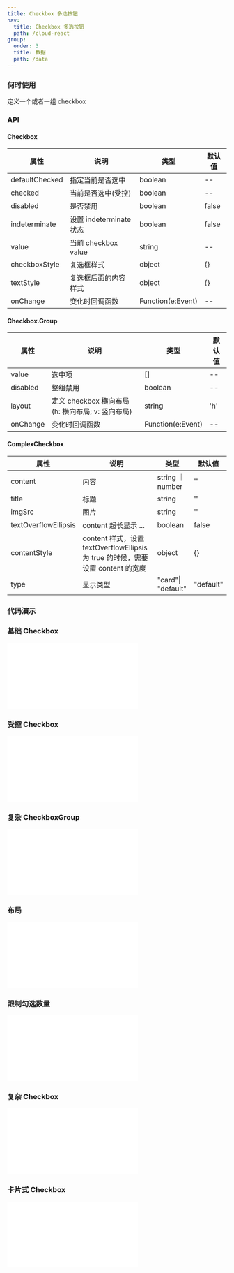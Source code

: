 ```yaml
---
title: Checkbox 多选按钮
nav:
  title: Checkbox 多选按钮
  path: /cloud-react
group:
  order: 3
  title: 数据
  path: /data
---
```


### 何时使用

定义一个或者一组 checkbox

### API

#### Checkbox

| 属性           | 说明                    | 类型              | 默认值 |
| -------------- | ----------------------- | ----------------- | ------ |
| defaultChecked | 指定当前是否选中        | boolean           | --     |
| checked        | 当前是否选中(受控)      | boolean           | --     |
| disabled       | 是否禁用                | boolean           | false  |
| indeterminate  | 设置 indeterminate 状态 | boolean           | false  |
| value          | 当前 checkbox value     | string            | --     |
| checkboxStyle  | 复选框样式               | object            | {}     |
| textStyle      | 复选框后面的内容样式      | object            | {}     |
| onChange       | 变化时回调函数          | Function(e:Event) | --     |

#### Checkbox.Group

| 属性     | 说明                                             | 类型              | 默认值 |
| -------- | ------------------------------------------------ | ----------------- | ------ |
| value    | 选中项                                           | []                | --     |
| disabled | 整组禁用                                         | boolean           | --     |
| layout   | 定义 checkbox 横向布局(h: 横向布局; v: 竖向布局) | string            | 'h'    |
| onChange | 变化时回调函数                                   | Function(e:Event) | --     |

#### ComplexCheckbox

| 属性           | 说明                    | 类型              | 默认值 |
| -------------- | ----------------------- | ----------------- | ------ |
| content | 内容        | string ｜ number           | ''     |
| title | 标题        | string           | ''     |
| imgSrc        | 图片     | string           | ''     |
| textOverflowEllipsis        | content 超长显示 ...     | boolean           | false     |
| contentStyle        | content 样式，设置 textOverflowEllipsis 为 true 的时候，需要设置 content 的宽度    | object           | {}     |
| type        |  显示类型    | "card"\| "default"           | "default"     |

 ### 代码演示 

### 基础 Checkbox
<embed src="@components/checkbox/demos/basic-checkbox.md" /> 

### 受控 Checkbox
<embed src="@components/checkbox/demos/controlled.md" /> 

### 复杂 CheckboxGroup
<embed src="@components/checkbox/demos/group.md" /> 

### 布局
<embed src="@components/checkbox/demos/layout.md" /> 

### 限制勾选数量
<embed src="@components/checkbox/demos/max.md" /> 

### 复杂 Checkbox
<embed src="@components/checkbox/complexDemos/basic.md" /> 

### 卡片式 Checkbox
<embed src="@components/checkbox/complexDemos/card.md" /> 
